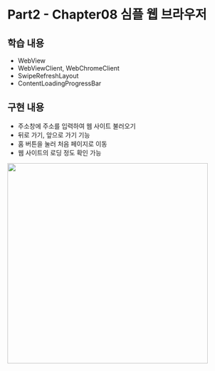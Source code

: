 # Part2 - Chapter08 심플 웹 브라우저

## 학습 내용
- WebView
- WebViewClient, WebChromeClient
- SwipeRefreshLayout
- ContentLoadingProgressBar

## 구현 내용
- 주소창에 주소를 입력하여 웹 사이트 불러오기
- 뒤로 가기, 앞으로 가기 기능
- 홈 버튼을 눌러 처음 페이지로 이동
- 웹 사이트의 로딩 정도 확인 가능

<img src="https://user-images.githubusercontent.com/43491968/153551674-c7f781a8-b8dd-43e0-b791-6e3cf76a6de9.png" height="450">
